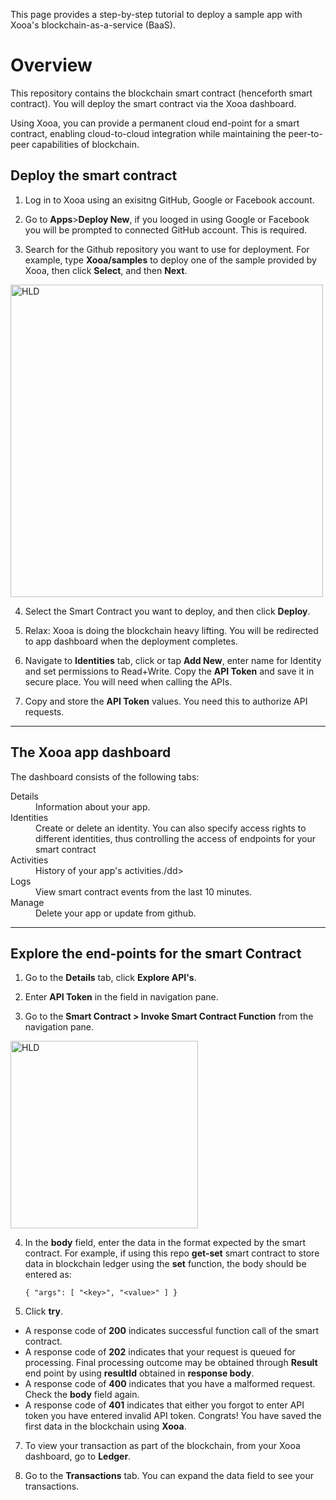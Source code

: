 
This page provides a step-by-step tutorial to deploy a sample app with Xooa's blockchain-as-a-service (BaaS).

# Overview

This repository contains the blockchain smart contract (henceforth smart contract). You will deploy the smart contract via the Xooa dashboard.

Using Xooa, you can provide a permanent cloud end-point for a smart contract, enabling cloud-to-cloud integration while maintaining the peer-to-peer capabilities of blockchain.

## Deploy the smart contract

 
1. Log in to Xooa using an exisitng GitHub, Google or Facebook account.

2. Go to **Apps**>**Deploy New**, if you looged in using Google or Facebook you will be prompted to connected GitHub account. This is required.

3. Search for the Github repository you want to use for deployment. For example, type **Xooa/samples** to deploy one of the sample provided by Xooa, then click **Select**, and then **Next**.

<img src="https://github.com/Xooa/samples/blob/master/screenshots/deploy.png" alt="HLD" width="500px"/>

4. Select the Smart Contract you want to deploy, and then click **Deploy**.

5. Relax:  Xooa is doing the blockchain heavy lifting. You will be redirected to app dashboard when the deployment completes.

6.  Navigate to **Identities** tab, click or tap **Add New**, enter name for Identity  and set permissions to Read+Write. Copy the **API Token** and save it in secure place. You will need when calling the APIs.

7. Copy and store the **API Token** values. You need this to authorize API requests.

___


## The Xooa app dashboard 

The dashboard consists of the following tabs:
<dl>
  <dt>Details</dt>
  <dd>Information about your app.</dd>
<dt>Identities</dt>
  <dd>Create or delete an identity. You can also specify access rights to different identities, thus controlling the access of endpoints for your smart contract</dd>
   <dt>Activities</dt>
  <dd>History of your app's activities./dd>
      <dt>Logs</dt>
 <dd>View smart contract events from the last 10 minutes.</dd>
  <dt>Manage</dt>
 <dd>Delete your app or update from github.</dd>
</dl>

___

## Explore the end-points for the smart Contract

1. Go to the **Details** tab, click **Explore API's**.

2. Enter **API Token** in the field in navigation pane.

3. Go to the **Smart Contract > Invoke Smart Contract Function** from the navigation pane.

<img src="https://github.com/Xooa/samples/blob/master/screenshots/invoke.png" alt="HLD" width="300px"/>

4. In the **body** field, enter the data in the format expected by the smart contract. 
For example, if using this repo **get-set** smart contract to store data in blockchain ledger using the **set** function, the body should be entered as: 

    `{ "args": [ "<key>", "<value>" ] }`

5. Click  **try**.
 * A response code of **200** indicates successful function call of the smart contract.
 * A response code of **202** indicates that your request is queued for processing. Final processing outcome may be obtained through **Result** end point by using **resultId** obtained in **response body**.
 * A response code of **400** indicates that you have a malformed request. Check the **body** field again.
 * A response code of **401** indicates that either you forgot to enter API token you have entered invalid API token.
Congrats! You have saved the first data in the blockchain using **Xooa**.

7. To view your transaction as part of the blockchain, from your Xooa dashboard, go to **Ledger**.

8. Go to the **Transactions** tab.
You can expand the data field to see your transactions.
